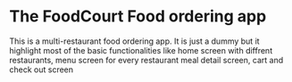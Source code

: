 # The FoodCourt Food ordering app

This is a multi-restaurant food ordering app.
It is just a dummy but it highlight most of the basic functionalities like
home screen with diffrent restaurants,
menu screen for every restaurant
meal detail screen, cart and check out screen
